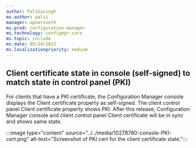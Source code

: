 ```yaml
---
author: Palikasingh
ms.author: palsi
manager: apoorvseth
ms.prod: configuration-manager
ms.technology: configmgr-core
ms.topic: include
ms.date: 05/24/2023
ms.localizationpriority: medium
---
```


## <a name="bkmk_PKICERT"></a> Client certificate state in console (self-signed) to match state in control panel (PKI) 

<!--10278780-->
For clients that have a PKI certificate, the Configuration Manager console displays the Client certificate property as self-signed. The client control panel Client certificate property shows PKI. 
After this release, Configuration Manager console and client control panel Client certificate will be in sync and shows same state. 

:::image type="content" source="../../media/10278780-console-PKI-cert.png" alt-text="Screenshot of PKI cert for the client certificate state.":::

